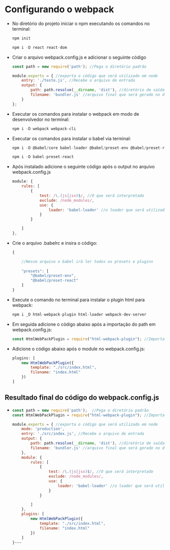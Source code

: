 # Configurando o webpack

* No diretório do projeto iniciar o npm executando os comandos no terminal:

    ```javascript
    npm init

    npm i -D react react-dom
    ```

* Criar o arquivo webpack.config.js e adicionar o seguinte código 
    
    ```javascript
    const path = new require('path'); //Pega o diretório padrão

    module.exports = { //exporta o código que será utilizado em node
        entry: './teste.js', //Recebe o arquivo de entrada
        output: {
            path: path.resolve(__dirname, 'dist'), //diretório de saída que será gerado
            filename: 'bundler.js' //arquivo final que será gerado no diretório
        }
    };
    ```


* Executar os comandos para instalar o webpack em modo de desenvolvedor no terminal:

    ```javascript 
    npm i -D webpack webpack-cli
    ```

* Executar os comandos para instalar o babel via terminal:

    ```javascript 
    npm i -D @babel/core babel-loader @babel/preset-env @babel/preset-react

    npm i -D babel-preset-react
    ```

* Após instalado adicione o seguinte código após o output no arquivo webpack.config.js

    ```javascript
    module: {
        rules: [
            {
                test: /\.(js|jsx)$/, //O que será interpretado
                exclude: /node_modules/,
                use: {
                    loader: 'babel-loader' //o loader que será utilizado para interpretação do JS
                }
            }

        ]
    },
    ```


* Crie o arquivo .babelrc e insira o código:

    ```javascript
    {

        //Nesse arquivo o babel irá ler todos os presets e plugins
        
        "presets": [
            "@babel/preset-env",
            "@babel/preset-react"
        ]
    }
    ```



* Execute o comando no terminal para instalar o plugin html para webpack:

    ```javascript
    npm i _D html-webpack-plugin html-loader webpack-dev-server
    ```
* Em seguida adicione o código abaixo após a importação do path em webpack.config.js:

    ```javascript
    const HtmlWebPackPlugin = require("html-webpack-plugin"); //Importa o plugin html
    ```

* Adicione o código abaixo após o module no webpack.config.js:

    ```javascript
    plugins: [
        new HtmlWebPackPlugin({
            template: "./src/index.html",
            filename: "index.html"
        })
    ]
    ```

## Resultado final do código do webpack.config.js

* 
    ~~~javascript
    const path = new require('path');  //Pega o diretório padrão
    const HtmlWebPackPlugin = require("html-webpack-plugin"); //Importa o plugin html

    module.exports = { //exporta o código que será utilizado em node
        mode: 'production',
        entry: './src/index.js', //Recebe o arquivo de entrada
        output: {
            path: path.resolve(__dirname, 'dist'), //diretório de saída que será gerado
            filename: 'bundler.js' //arquivo final que será gerado no diretório
        },
        module: {
            rules: [
                {
                    test: /\.(js|jsx)$/, //O que será interpretado
                    exclude: /node_modules/,
                    use: {
                        loader: 'babel-loader' //o loader que será utilizado para interpretação do JS
                    }
                }

            ]
        },
        plugins: [
            new HtmlWebPackPlugin({
                template: "./src/index.html",
                filename: "index.html"
            })
        ]
    }~~~
